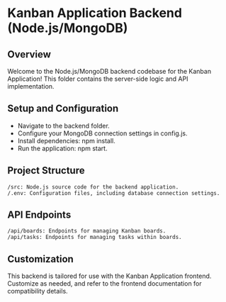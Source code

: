 # Kanban Application Backend (Node.js/MongoDB)

## Overview
Welcome to the Node.js/MongoDB backend codebase for the Kanban Application! This folder contains the server-side logic and API implementation.

## Setup and Configuration
- Navigate to the backend folder.
- Configure your MongoDB connection settings in config.js.
- Install dependencies: npm install.
- Run the application: npm start.

## Project Structure
    /src: Node.js source code for the backend application.
    /.env: Configuration files, including database connection settings.
## API Endpoints
    /api/boards: Endpoints for managing Kanban boards.
    /api/tasks: Endpoints for managing tasks within boards.
## Customization
This backend is tailored for use with the Kanban Application frontend. Customize as needed, and refer to the frontend documentation for compatibility details.
